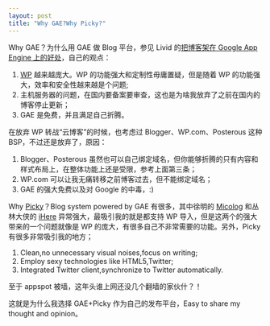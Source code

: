 ```yaml
---
layout: post
title: "Why GAE?Why Picky?"
---
```


Why GAE？为什么用 GAE 做 Blog 平台，参见 Livid 的[把博客架在 Google App Engine 上的好处][whygae]，自己的观点：

1. [WP][wp] 越来越庞大。WP 的功能强大和定制性毋庸置疑，但是随着 WP 的功能强大，效率和安全性越来越是个问题;
2. 主机服务器的问题，在国内要备案要审查，这也是为啥我放弃了之前在国内的博客停止更新；
3. GAE 是免费，并且满足自己折腾。

在放弃 WP 转战“云博客”的时候，也考虑过 Blogger、WP.com、Posterous 这种 BSP，不过还是放弃了，原因：

1. Blogger、Posterous 虽然也可以自己绑定域名，但你能够折腾的只有内容和样式布局上，在整体功能上还是受限，参考上面第三条；
2. WP.com 可以让我无痛转移之前博客过去，但不能绑定域名；
3. GAE 的强大免费以及对 Google 的中毒，:)

Why [Picky][picky]？Blog system powered by GAE 有很多，其中徐明的 [Micolog][micolog] 和丛林大侠的 [iHere][ihere] 异常强大，最吸引我的就是都支持 WP 导入，但是这两个的强大带来的一个问题就像是 WP 的庞大，有很多自己不非常需要的功能。另外，Picky 有很多非常吸引我的地方；

1. Clean,no unnecessary visual noises,focus on writing;
2. Employ sexy technologies like HTML5,Twitter;
3. Integrated Twitter client,synchronize to Twitter automatically.

至于 appspot 被墙，这年头谁上网还没几个翻墙的家伙什？！

这就是为什么我选择 GAE+Picky 作为自己的发布平台，Easy to share my thought and opinion。

[whygae]:http://v2ex-picky.appspot.com/benefit-host-blogs-with-google-app-engine
[wp]:http://wordpress.org/
[picky]:http://picky.olivida.com/picky
[micolog]:http://micolog.xuming.net/
[ihere]:https://code.google.com/p/ihere-blog/


